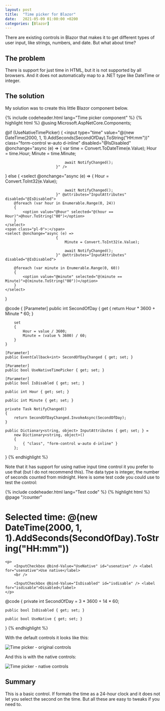 ```yaml
---
layout: post
title:  "Time picker for Blazor"
date:   2021-05-09 01:00:00 +0200
categories: [Blazor] 
---
```


There are existing controls in Blazor that makes it to get different types of
user input, like strings, numbers, and date. But what about time?

## The problem

There is support for just time in HTML, but it is not supported by all browsers.
And it does not automatically map to a .NET type like DateTime or integer.

## The solution

My solution was to create this little Blazor component below.

{% include codeheader.html lang="Time picker component" %}
{% highlight html %}
@using Microsoft.AspNetCore.Components;

@if (UseNativeTimePicker)
{
    <input type="time" value="@(new DateTime(2000, 1, 1).AddSeconds(SecondOfDay).ToString("HH:mm"))" 
           class="form-control w-auto d-inline" disabled="@IsDisabled"
           @onchange="async (e) =>
                           {
                               var time = Convert.ToDateTime(e.Value);
                               Hour = time.Hour;
                               Minute = time.Minute;

                               await NotifyChanged();
                           }" />
}
else
{
    <select @onchange="async (e) =>
                           {
                               Hour = Convert.ToInt32(e.Value);

                               await NotifyChanged();
                           }" @attributes="InputAttributes" disabled="@IsDisabled">
        @foreach (var hour in Enumerable.Range(0, 24))
        {
            <option value="@hour" selected="@(hour == Hour)">@hour.ToString("00")</option>
        }
    </select>
    <span class="pl-0">:</span>
    <select @onchange="async (e) =>
                           {
                               Minute = Convert.ToInt32(e.Value);
                               
                               await NotifyChanged();
                           }" @attributes="InputAttributes" disabled="@IsDisabled">

        @foreach (var minute in Enumerable.Range(0, 60))
        {
            <option value="@minute" selected="@(minute == Minute)">@(minute.ToString("00"))</option>
        }
    </select>
}

@code {
    [Parameter]
    public int SecondOfDay
    {
        get
        {
            return Hour * 3600 + Minute * 60;
        }

        set
        {
            Hour = value / 3600;
            Minute = (value % 3600) / 60;
        }
    }

    [Parameter]
    public EventCallback<int> SecondOfDayChanged { get; set; }

    [Parameter]
    public bool UseNativeTimePicker { get; set; }

    [Parameter]
    public bool IsDisabled { get; set; }

    public int Hour { get; set; }

    public int Minute { get; set; }

    private Task NotifyChanged()
    {
        return SecondOfDayChanged.InvokeAsync(SecondOfDay);
    }

    public Dictionary<string, object> InputAttributes { get; set; } =
        new Dictionary<string, object>()
        {
            { "class", "form-control w-auto d-inline" }
        };
}
{% endhighlight %}

Note that it has support for using native input time control it you prefer to use that (but I do not recommend this). The data type is integer, the number of seconds counted from midnight.
Here is some test code you could use to test the control:

{% include codeheader.html lang="Test code" %}
{% highlight html %}
@page "/counter"

<h1>Selected time: @(new DateTime(2000, 1, 1).AddSeconds(SecondOfDay).ToString("HH:mm"))</h1>

<EditForm Model="string.Empty">
    <p>
        <TimePickerComponent @bind-SecondOfDay="SecondOfDay" UseNativeTimePicker="@UseNative" IsDisabled="IsDisabled" />
    </p>

    <p>
        <InputCheckbox @bind-Value="UseNative" id="usenative" /> <label for="usenative">Use native</label>
        <br />

        <InputCheckbox @bind-Value="IsDisabled" id="isdisable" /> <label for="isdisable">Disabled</label>
    </p>
</EditForm>

@code {
    private int SecondOfDay = 3 * 3600 + 14 * 60;

    public bool IsDisabled { get; set; }

    public bool UseNative { get; set; }
}
{% endhighlight %}

With the default controls it looks like this:

![Time picker - original controls]({{site.baseurl}}/assets/images/0054/timepicker-original.png "Time picker - original controls")

And this is with the native controls:

![Time picker - native controls]({{site.baseurl}}/assets/images/0054/timepicker-native.png "Time picker - native controls")


## Summary

This is a basic control. If formats the time as a 24-hour clock and it does not
let you select the second on the time. But all these are easy to tweaks if you
need to.
